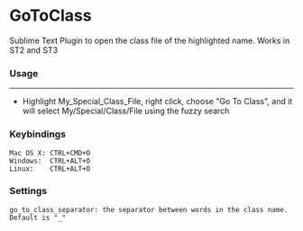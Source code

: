 GoToClass
=============

Sublime Text Plugin to open the class file of the highlighted name.  Works in ST2 and ST3


### Usage
-----

* Highlight My_Special_Class_File, right click, choose "Go To Class", and it will select My/Special/Class/File using the fuzzy search

### Keybindings

	Mac OS X: CTRL+CMD+O
	Windows:  CTRL+ALT+O
	Linux:    CTRL+ALT+O

### Settings
    go_to_class_separator: the separator between words in the class name. Default is "_"
